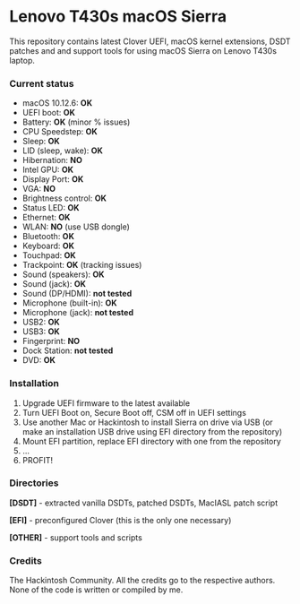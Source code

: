 # Lenovo T430s macOS Sierra

This repository contains latest Clover UEFI, macOS kernel extensions, DSDT patches and and support tools for using macOS Sierra on Lenovo T430s laptop.

### Current status

* macOS 10.12.6: **OK**
* UEFI boot: **OK**
* Battery: **OK** (minor % issues)
* CPU Speedstep: **OK**
* Sleep: **OK**
* LID (sleep, wake): **OK**
* Hibernation: **NO**
* Intel GPU: **OK**
* Display Port: **OK**
* VGA: **NO**
* Brightness control: **OK**
* Status LED: **OK**
* Ethernet: **OK**
* WLAN: **NO** (use USB dongle)
* Bluetooth: **OK**
* Keyboard: **OK**
* Touchpad: **OK**
* Trackpoint: **OK** (tracking issues)
* Sound (speakers): **OK**
* Sound (jack): **OK**
* Sound (DP/HDMI): **not tested**
* Microphone (built-in): **OK**
* Microphone (jack): **not tested**
* USB2: **OK**
* USB3: **OK**
* Fingerprint: **NO**
* Dock Station: **not tested**
* DVD: **OK**

### Installation

1. Upgrade UEFI firmware to the latest available
2. Turn UEFI Boot on, Secure Boot off, CSM off in UEFI settings
3. Use another Mac or Hackintosh to install Sierra on drive via USB (or make an installation USB drive using EFI directory from the repository)
4. Mount EFI partition, replace EFI directory with one from the repository
5. ...
6. PROFIT!

### Directories

**[DSDT]** - extracted vanilla DSDTs, patched DSDTs, MacIASL patch script

**[EFI]** - preconfigured Clover (this is the only one necessary)

**[OTHER]** - support tools and scripts

### Credits

The Hackintosh Community. All the credits go to the respective authors. None of the code is written or compiled by me.

